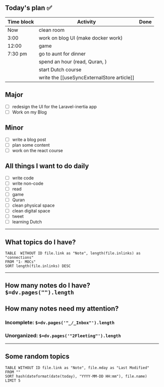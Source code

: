 ## Today's plan ✅

| Time block | Activity                                   | Done |
| ---------- | ------------------------------------------ | ---- |
| Now        | clean room                                 |      |
| 3:00       | work on blog UI (make docker work)         |      |
| 12:00      | game                                       |      |
| 7:30 pm    | go to aunt for dinner                      |      |
|            | spend an hour (read, Quran, )              |      |
|            | start Dutch course                         |      |
|            | write the [[useSyncExternalStore article]] |      |

## Major

- [ ] redesign the UI for the Laravel-inertia app
- [ ] Work on my Blog

## Minor

- [ ] write a blog post
- [ ] plan some content
- [ ] work on the react course

## All things I want to do daily

- [ ] write code
- [ ] write non-code
- [ ] read
- [ ] game
- [ ] Quran
- [ ] clean physical space
- [ ] clean digital space
- [ ] tweet
- [ ] learning Dutch

---

## What topics do I have?

```dataview
TABLE  WITHOUT ID file.link as "Note", length(file.inlinks) as "connections"
FROM "1- MOCs"
SORT length(file.inlinks) DESC
```

---

## How many notes do I have? `$=dv.pages("").length`

## How many notes need my attention?

### Incomplete: `$=dv.pages('"_/_Inbox"').length`

### Unorganized: `$=dv.pages('"2Fleeting"').length`

---

## Some random topics

```dataview
TABLE WITHOUT ID file.link as "Note", file.mday as "Last Modified"
FROM ""
SORT hash(dateformat(date(today), "YYYY-MM-DD HH:mm"), file.name)
LIMIT 5
```
